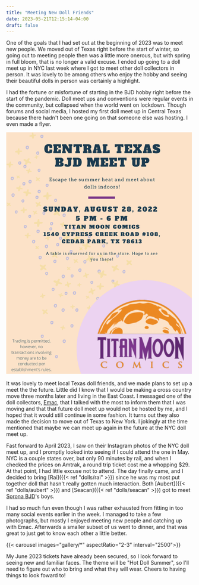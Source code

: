 ```yaml
---
title: "Meeting New Doll Friends"
date: 2023-05-21T12:15:14-04:00
draft: false
---
```


One of the goals that I had set out at the beginning of 2023 was to meet new people. We moved out of Texas right before the start of winter, so going out to meeting people then was a little more onerous, but with spring in full bloom, that is no longer a valid excuse.  I ended up going to a doll meet up in NYC last week where I got to meet other doll collectors in person. It was lovely to be among others who enjoy the hobby and seeing their beautiful dolls in person was certainly a highlight.

I had the fortune or misfortune of starting in the BJD hobby right before the start of the pandemic. Doll meet ups and conventions were regular events in the community, but collapsed when the world went on lockdown. Though forums and social media, I hosted my first doll meet up in Central Texas because there hadn't been one going on that someone else was hosting. I even made a flyer.

<img src="meetup-flyer.png" class="doll-profile-img" alt="Flyer detailing event for doll meet up" width="500">

It was lovely to meet local Texas doll friends, and we made plans to set up a meet the the future. Little did I know that I would be making a cross country move three months later and living in the East Coast. I messaged one of the doll collectors, [Emac](https://www.instagram.com/emac116/), that I talked with the most to inform them that I was moving and that that future doll meet up would not be hosted by me, and I hoped that it would still continue in some fashion. It turns out they also made the decision to move out of Texas to New York. I jokingly at the time mentioned that maybe we can meet up again in the future at the NYC doll meet up.

Fast forward to April 2023, I saw on their Instagram photos of the NYC doll meet up, and I promptly looked into seeing if I could attend the one in May. NYC is a couple states over, but only 90 minutes by rail, and when I checked the prices on Amtrak, a round trip ticket cost me a whopping $29. At that point, I had little excuse not to attend. The day finally came, and I decided to bring [Rai]({{< ref "dolls/rai" >}}) since he was my most put together doll that hasn't really gotten much interaction. Both [Aubert]({{< ref "dolls/aubert" >}}) and [Seacan]({{< ref "dolls/seacan" >}}) got to meet [Sorona BJD](https://www.instagram.com/sorona_bjd/)'s boys.

I had so much fun even though I was rather exhausted from fitting in too many social events earlier in the week. I managed to take a few photographs, but mostly I enjoyed meeting new people and catching up with Emac. Afterwards a smaller subset of us went to dinner, and that was great to just get to know each other a little better. 

{{< carousel images="gallery/*" aspectRatio="2-3" interval="2500">}}

My June 2023 tickets have already been secured, so I look forward to seeing new and familiar faces. The theme will be "Hot Doll Summer", so I'll need to figure out who to bring and what they will wear. Cheers to having things to look foward to!